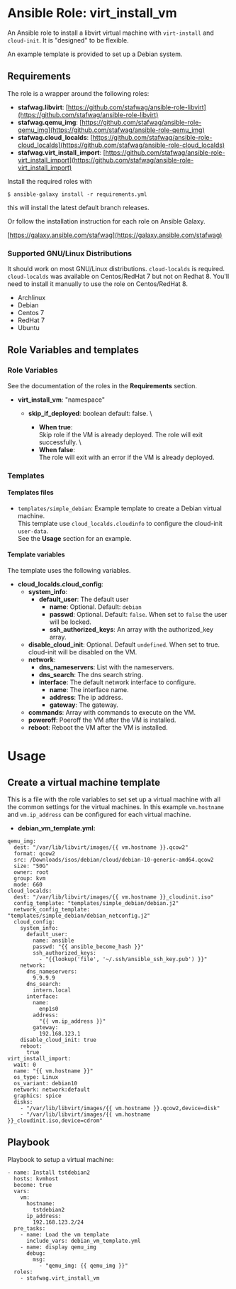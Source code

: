 # Ansible Role: virt_install_vm

An Ansible role to install a libvirt virtual machine with ```virt-install```
and ```cloud-init```. It is "designed" to be flexible.

An example template is provided to set up a Debian system.

## Requirements

The role is a wrapper around the following roles:

  * **stafwag.libvirt**:
    [https://github.com/stafwag/ansible-role-libvirt](https://github.com/stafwag/ansible-role-libvirt)
  * **stafwag.qemu_img**:
    [https://github.com/stafwag/ansible-role-qemu_img](https://github.com/stafwag/ansible-role-qemu_img)
  * **stafwag.cloud_localds**:
    [https://github.com/stafwag/ansible-role-cloud_localds](https://github.com/stafwag/ansible-role-cloud_localds)
  * **stafwag.virt_install_import**:
    [https://github.com/stafwag/ansible-role-virt_install_import](https://github.com/stafwag/ansible-role-virt_install_import)

Install the required roles with

```
$ ansible-galaxy install -r requirements.yml
```

this will install the latest default branch releases.

Or follow the installation instruction for each role on Ansible Galaxy.

[https://galaxy.ansible.com/stafwag](https://galaxy.ansible.com/stafwag)

### Supported GNU/Linux Distributions

It should work on most GNU/Linux distributions.
```cloud-localds``` is required. ```cloud-localds``` was available on
Centos/RedHat 7 but not on Redhat 8. You'll need to install it manually
to use the role on Centos/RedHat 8.

* Archlinux
* Debian
* Centos 7
* RedHat 7
* Ubuntu

## Role Variables and templates

### Role Variables

See the documentation of the roles in the **Requirements** section.

* **virt_install_vm**: "namespace"

  * **skip_if_deployed**: boolean default: false. \

    * **When true**: \
      Skip role if the VM is already deployed. The role will exit successfully. \
    * **When false**: \
      The role will exit with an error if the VM is already deployed.

### Templates

#### Templates files

* ```templates/simple_debian```: Example template to create a Debian virtual machine. \
  This template use ```cloud_localds.cloudinfo``` to configure the cloud-init ```user-data```. \
  See the **Usage** section for an example.

#### Template variables

The template uses the following variables.

* **cloud_localds.cloud_config**: 
  * **system_info**:
    * **default_user**: The default user
      * **name**: Optional. Default: ```debian```
      * **passwd**: Optional. Default: ```false```. When set to ```false``` the user will be locked.
      * **ssh_authorized_keys**: An array with the authorized_key array.
  * **disable_cloud_init**: Optional. Default ```undefined```. When set to true. cloud-init will be disabled on the VM.
  * **network**:
      * **dns_nameservers**: List with the nameservers.
      * **dns_search**: The dns search string.
      * **interface**: The default network interface to configure.
          * **name**: The interface name.
          * **address**: The ip address.
          * **gateway**: The gateway.
  * **commands**: Array with commands to execute on the VM.
  * **poweroff**: Poeroff the VM after the VM is installed.
  * **reboot**: Reboot the VM after the VM is installed.

# Usage

## Create a virtual machine template

This is a file with the role variables to set set up a virtual machine with all the common settings for the virtual machines.
In this example ```vm.hostname``` and ```vm.ip_address``` can be configured
for each virtual machine.

* **debian_vm_template.yml:**

```
qemu_img:
  dest: "/var/lib/libvirt/images/{{ vm.hostname }}.qcow2"
  format: qcow2
  src: /Downloads/isos/debian/cloud/debian-10-generic-amd64.qcow2
  size: "50G"
  owner: root
  group: kvm
  mode: 660
cloud_localds:
  dest: "/var/lib/libvirt/images/{{ vm.hostname }}_cloudinit.iso"
  config_template: "templates/simple_debian/debian.j2"
  network_config_template: "templates/simple_debian/debian_netconfig.j2"
  cloud_config:
    system_info:
      default_user:
        name: ansible
        passwd: "{{ ansible_become_hash }}"
        ssh_authorized_keys:
          - "{{lookup('file', '~/.ssh/ansible_ssh_key.pub') }}"
    network:
      dns_nameservers:
        9.9.9.9
      dns_search:
        intern.local
      interface:
        name:
          enp1s0
        address:
          "{{ vm.ip_address }}"
        gateway:
          192.168.123.1
    disable_cloud_init: true
    reboot:
      true
virt_install_import:
  wait: 0
  name: "{{ vm.hostname }}"
  os_type: Linux
  os_variant: debian10
  network: network:default
  graphics: spice
  disks:
    - "/var/lib/libvirt/images/{{ vm.hostname }}.qcow2,device=disk"
    - "/var/lib/libvirt/images/{{ vm.hostname }}_cloudinit.iso,device=cdrom"
```

## Playbook

Playbook to setup a virtual machine: 

```
- name: Install tstdebian2
  hosts: kvmhost
  become: true
  vars:
    vm:
      hostname:
        tstdebian2
      ip_address:
        192.168.123.2/24
  pre_tasks:
    - name: Load the vm template
      include_vars: debian_vm_template.yml
    - name: display qemu_img
      debug:
        msg: 
          - "qemu_img: {{ qemu_img }}"
  roles:
    - stafwag.virt_install_vm
```
